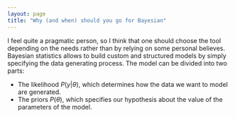 ```yaml
---
layout: page
title: "Why (and when) should you go for Bayesian"
---
```

I feel quite a pragmatic person, so I think that one should choose the tool depending on the needs rather than by relying on some personal believes.
Bayesian statistics allows to build custom and structured models by simply specifying the data generating process.
The model can be divided into two parts:
- The likelihood 
$P(y | \theta)$, which determines how the data we want to model are generated.
- The priors $P(\theta)$, which specifies our hypothesis about the value of the parameters of the model.
